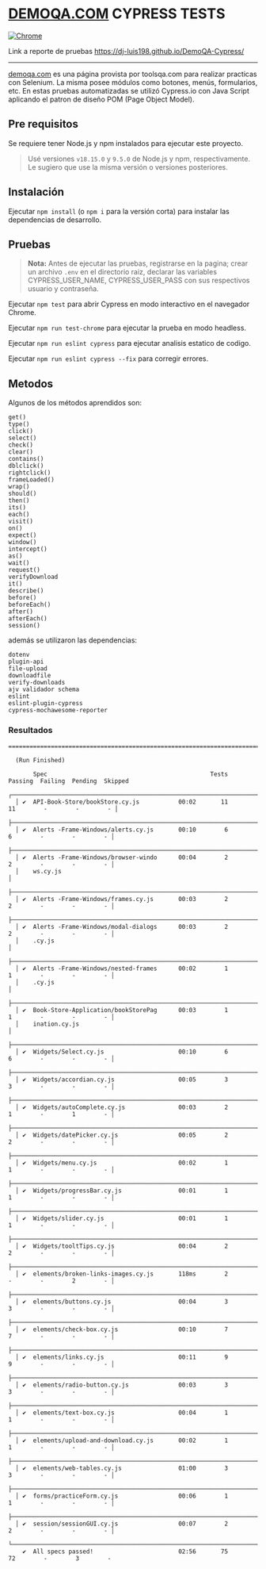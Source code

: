 # [DEMOQA.COM](https://demoqa.com) CYPRESS TESTS

[![Chrome](https://github.com/dj-luis198/DemoQA-Cypress/actions/workflows/main.yml/badge.svg)](https://github.com/dj-luis198/DemoQA-Cypress/actions/workflows/main.yml)

Link a reporte de pruebas https://dj-luis198.github.io/DemoQA-Cypress/

----------------------------

[demoqa.com](https://demoqa.com) es una página provista por toolsqa.com para realizar practicas con Selenium. La misma posee módulos como botones, menús, formularios, etc. En estas pruebas automatizadas se utilizó Cypress.io con Java Script aplicando el patron de diseño POM (Page Object Model).

## Pre requisitos
Se requiere tener Node.js y npm instalados para ejecutar este proyecto.
> Usé versiones `v18.15.0` y `9.5.0` de Node.js y npm, respectivamente. Le sugiero que use la misma versión o versiones posteriores.

## Instalación
Ejecutar `npm install` (o `npm i` para la versión corta) para instalar las dependencias de desarrollo.

## Pruebas

> **Nota:** Antes de ejecutar las pruebas, registrarse en la pagina; crear un archivo `.env` en el directorio raiz, declarar las 
variables CYPRESS_USER_NAME, CYPRESS_USER_PASS con sus respectivos usuario y contraseña.
>

Ejecutar `npm test` para abrir Cypress en modo interactivo en el navegador Chrome.

Ejecutar `npm run test-chrome` para ejecutar la prueba en modo headless.

Ejecutar `npm run eslint cypress` para ejecutar analisis estatico de codigo.

Ejecutar `npm run eslint cypress --fix` para corregir errores.

## Metodos
Algunos de los métodos aprendidos son:
```
get()
type()
click()
select()
check()
clear()
contains()
dblclick()
rightclick()
frameLoaded()
wrap()
should()
then()
its()
each()
visit()
on()
expect()
window()
intercept()
as()
wait()
request()
verifyDownload
it()
describe()
before()
beforeEach()
after()
afterEach()
session()
```
además se utilizaron las dependencias:

```
dotenv
plugin-api
file-upload
downloadfile
verify-downloads
ajv validador schema
eslint
eslint-plugin-cypress
cypress-mochawesome-reporter

```
### Resultados

```
====================================================================================================

  (Run Finished)

       Spec                                              Tests  Passing  Failing  Pending  Skipped  
  ┌────────────────────────────────────────────────────────────────────────────────────────────────┐
  │ ✔  API-Book-Store/bookStore.cy.js           00:02       11       11        -        -        - │
  ├────────────────────────────────────────────────────────────────────────────────────────────────┤
  │ ✔  Alerts -Frame-Windows/alerts.cy.js       00:10        6        6        -        -        - │
  ├────────────────────────────────────────────────────────────────────────────────────────────────┤
  │ ✔  Alerts -Frame-Windows/browser-windo      00:04        2        2        -        -        - │
  │    ws.cy.js                                                                                    │
  ├────────────────────────────────────────────────────────────────────────────────────────────────┤
  │ ✔  Alerts -Frame-Windows/frames.cy.js       00:03        2        2        -        -        - │
  ├────────────────────────────────────────────────────────────────────────────────────────────────┤
  │ ✔  Alerts -Frame-Windows/modal-dialogs      00:03        2        2        -        -        - │
  │    .cy.js                                                                                      │
  ├────────────────────────────────────────────────────────────────────────────────────────────────┤
  │ ✔  Alerts -Frame-Windows/nested-frames      00:02        1        1        -        -        - │
  │    .cy.js                                                                                      │
  ├────────────────────────────────────────────────────────────────────────────────────────────────┤
  │ ✔  Book-Store-Application/bookStorePag      00:03        1        1        -        -        - │
  │    ination.cy.js                                                                               │
  ├────────────────────────────────────────────────────────────────────────────────────────────────┤
  │ ✔  Widgets/Select.cy.js                     00:10        6        6        -        -        - │
  ├────────────────────────────────────────────────────────────────────────────────────────────────┤
  │ ✔  Widgets/accordian.cy.js                  00:05        3        3        -        -        - │
  ├────────────────────────────────────────────────────────────────────────────────────────────────┤
  │ ✔  Widgets/autoComplete.cy.js               00:03        2        1        -        1        - │
  ├────────────────────────────────────────────────────────────────────────────────────────────────┤
  │ ✔  Widgets/datePicker.cy.js                 00:05        2        2        -        -        - │
  ├────────────────────────────────────────────────────────────────────────────────────────────────┤
  │ ✔  Widgets/menu.cy.js                       00:02        1        1        -        -        - │
  ├────────────────────────────────────────────────────────────────────────────────────────────────┤
  │ ✔  Widgets/progressBar.cy.js                00:01        1        1        -        -        - │
  ├────────────────────────────────────────────────────────────────────────────────────────────────┤
  │ ✔  Widgets/slider.cy.js                     00:01        1        1        -        -        - │
  ├────────────────────────────────────────────────────────────────────────────────────────────────┤
  │ ✔  Widgets/tooltTips.cy.js                  00:04        2        2        -        -        - │
  ├────────────────────────────────────────────────────────────────────────────────────────────────┤
  │ ✔  elements/broken-links-images.cy.js       118ms        2        -        -        2        - │
  ├────────────────────────────────────────────────────────────────────────────────────────────────┤
  │ ✔  elements/buttons.cy.js                   00:04        3        3        -        -        - │
  ├────────────────────────────────────────────────────────────────────────────────────────────────┤
  │ ✔  elements/check-box.cy.js                 00:10        7        7        -        -        - │
  ├────────────────────────────────────────────────────────────────────────────────────────────────┤
  │ ✔  elements/links.cy.js                     00:11        9        9        -        -        - │
  ├────────────────────────────────────────────────────────────────────────────────────────────────┤
  │ ✔  elements/radio-button.cy.js              00:03        3        3        -        -        - │
  ├────────────────────────────────────────────────────────────────────────────────────────────────┤
  │ ✔  elements/text-box.cy.js                  00:04        1        1        -        -        - │
  ├────────────────────────────────────────────────────────────────────────────────────────────────┤
  │ ✔  elements/upload-and-download.cy.js       00:02        1        1        -        -        - │
  ├────────────────────────────────────────────────────────────────────────────────────────────────┤
  │ ✔  elements/web-tables.cy.js                01:00        3        3        -        -        - │
  ├────────────────────────────────────────────────────────────────────────────────────────────────┤
  │ ✔  forms/practiceForm.cy.js                 00:06        1        1        -        -        - │
  ├────────────────────────────────────────────────────────────────────────────────────────────────┤
  │ ✔  session/sessionGUI.cy.js                 00:07        2        2        -        -        - │
  └────────────────────────────────────────────────────────────────────────────────────────────────┘
    ✔  All specs passed!                        02:56       75       72        -        3        -  
    
    
